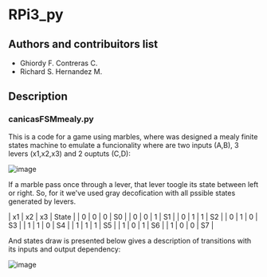 # RPi3_py
## Authors and contribuitors list

- Ghiordy F. Contreras C.
- Richard S. Hernandez M.

## Description

### canicasFSMmealy.py

This is a code for a game using marbles, where was designed a mealy finite states machine to emulate a funcionality where are two inputs (A,B), 3 levers (x1,x2,x3) and 2 ouptuts (C,D):

![image](https://drive.google.com/uc?export=view&id=1jNuFCxFOvz5kiBU0TzZb_0oPyRX45XRx)

If a marble pass once through a lever, that lever toogle its state between left or right. So, for it we've used gray decofication with all pssible states generated by levers.

| x1 | x2 | x3 | State |
| 0 | 0 | 0 | S0 |
| 0 | 0 | 1 | S1 |
| 0 | 1 | 1 | S2 |
| 0 | 1 | 0 | S3 |
| 1 | 1 | 0 | S4 |
| 1 | 1 | 1 | S5 |
| 1 | 0 | 1 | S6 |
| 1 | 0 | 0 | S7 |

And states draw is presented below gives a description of transitions with its inputs and output dependency:

![image](https://drive.google.com/uc?export=view&id=1gbYlqLAhXxkNE_v9SXMLen4N2-kGVOMo)
